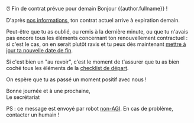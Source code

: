 ⏰ Fin de contrat prévue pour demain
Bonjour {{author.fullname}} !

D'après [nos informations](https://beta.gouv.fr/communaute/), ton contrat actuel arrive à expiration demain.

Peut-être que tu as oublié, ou remis à la dernière minute, ou que tu n'avais pas encore tous les éléments concernant ton renouvellement contractuel : si c'est le cas, on en serait plutôt ravis et tu peux dès maintenant [mettre à jour ta nouvelle date de fin](https://github.com/sgmap/beta.gouv.fr/edit/master/_authors/{{author.id}}.md).

Si c'est bien un "au revoir", c'est le moment de t'assurer que tu as bien coché tous les éléments de la [checklist de départ](https://github.com/sgmap/beta.gouv.fr/wiki/Au-revoir).

On espère que tu as passé un moment positif avec nous !

Bonne journée et à une prochaine,  
Le secrétariat

PS : ce message est envoyé par robot [non-AGI](https://en.wikipedia.org/wiki/Artificial_general_intelligence). En cas de problème, contacter un humain !
